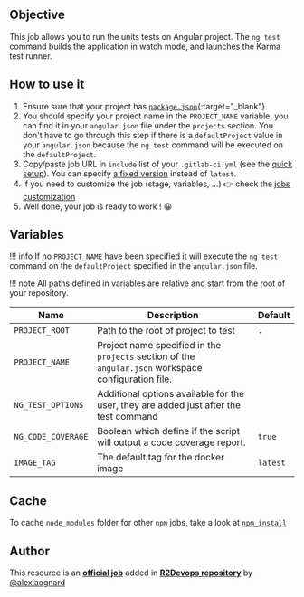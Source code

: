 ## Objective

This job allows you to run the units tests on Angular project. The `ng test` command builds the application in watch mode, and launches the Karma test runner.

## How to use it

1. Ensure sure that your project has
   [`package.json`](https://docs.npmjs.com/cli/v6/configuring-npm/package-json){:target="_blank"}
1. You should specify your project name in the `PROJECT_NAME` variable, you can find it in your `angular.json` file under the `projects` section. You don't have to go through this step if there is a `defaultProject` value in your `angular.json` because the `ng test` command will be executed on the  `defaultProject`.
1. Copy/paste job URL in `include` list of your `.gitlab-ci.yml` (see the [quick setup](/use-the-hub/#quick-setup)). You can specify [a fixed version](#changelog) instead of `latest`.
1. If you need to customize the job (stage, variables, ...) 👉 check the [jobs
   customization](/use-the-hub/#jobs-customization)
1. Well done, your job is ready to work ! 😀

## Variables

!!! info
    If no `PROJECT_NAME` have been specified it will execute the `ng test` command on the `defaultProject` specified in the `angular.json` file.

!!! note
    All paths defined in variables are relative and start from the root of your
    repository.

| Name | Description | Default |
| ---- | ----------- | ------- |
| `PROJECT_ROOT` | Path to the root of project to test  | `.` |
| `PROJECT_NAME` | Project name specified in the `projects` section of the `angular.json` workspace configuration file. | ` ` |
| `NG_TEST_OPTIONS` | Additional options available for the user, they are added just after the test command | ` ` |
| `NG_CODE_COVERAGE` | 	Boolean which define if the script will output a code coverage report. | `true` |
| `IMAGE_TAG` | The default tag for the docker image | `latest`  |


## Cache

To cache `node_modules` folder for other `npm` jobs, take a look at [`npm_install`](/jobs/others/npm_install/#cache)



## Author
This resource is an **[official job](https://docs.r2devops.io/faq-labels/)** added in [**R2Devops repository**](https://gitlab.com/r2devops/hub) by [@alexiaognard](https://gitlab.com/alexiaognard)
